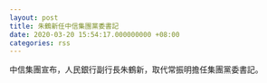 ```yaml
---
layout: post
title: 朱鶴新任中信集團黨委書記
date: 2020-03-20 15:54:17.000000000 +08:00
categories: rss
---
```


中信集團宣布，人民銀行副行長朱鶴新，取代常振明擔任集團黨委書記。
